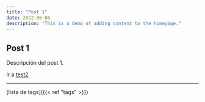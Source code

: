 ```yaml
---
title: "Post 1"
date: 2022-06-06
description: "This is a demo of adding content to the homepage."
---
```


## Post 1

Descripción del post 1.

Ir a [test2](/posts/test2)

---

[lista de tags]({{< ref "tags" >}})
